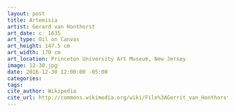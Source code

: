 ```yaml
---
layout: post
title: Artemisia
artist: Gerard van Honthorst
art_date: c. 1635
art_type: Oil on Canvas
art_height: 147.5 cm
art_width: 170 cm
art_location: Princeton University Art Museum, New Jersey
image: 12-30.jpg
date: 2016-12-30 12:00:00 -05:00
categories:
tags:
cite_author: Wikipedia
cite_url: http://commons.wikimedia.org/wiki/File%3AGerrit_van_Honthorst_-_Artemisia_-_Google_Art_Project.jpg
---
```

